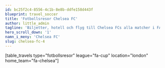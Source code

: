```yaml
---
id: bc25f2c4-8556-4c1b-8e8b-ddfe158d443f
blueprint: travel_soccer
title: 'Fotbollsresor Chelsea FC'
author: little_admin
tagline: 'Biljetter, hotell och flyg till Chelsea FCs alla matcher i FA Cup'
hero_scroll_down: '1'
namn_i_meny: 'Chelsea FC'
slug: chelsea-fc-4
---
```

<p>[table_travels type="fotbollsresor" league="fa-cup" location="london" home_team="fa-chelsea"]</p>
